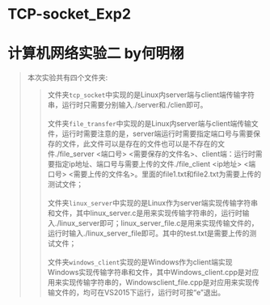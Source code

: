 # TCP-socket_Exp2
# 计算机网络实验二  by何明栩
>本次实验共有四个文件夹:<br>
>>文件夹`tcp_socket`中实现的是Linux内server端与client端传输字符串，运行时只需要分别输入./server和./clien即可。<br><br>
>>文件夹`file_transfer`中实现的是Linux内server端与client端传输文件，运行时需要注意的是，server端运行时需要指定端口号与需要保存的文件，此文件可以是存在的文件也可以是不存在的文件./file_server <端口号> <需要保存的文件名>、client端：运行时需要指定ip地址、端口号与需要上传的文件./file_client <ip地址> <端口号> <需要上传的文件名>。里面的file1.txt和file2.txt为需要上传的测试文件；<br><br>
>>文件夹`linux_server`中实现的是Linux作为server端实现传输字符串和文件，其中linux_server.c是用来实现传输字符串的，运行时输入./linux_server即可；linux_server_file.c是用来实现传输文件的，运行时输入./linux_server_file即可。其中的test.txt是需要上传的测试文件；<br><br>
>>文件夹`windows_client`实现的是Windows作为client端实现Windows实现传输字符串和文件，其中Windows_client.cpp是对应用来实现传输字符串的，Windowsclient_file.cpp是对应用来实现传输文件的，均可在VS2015下运行，运行时可按“e”退出。
